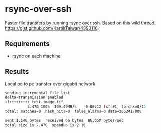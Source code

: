 # rsync-over-ssh

Faster file transfers by running rsync over ssh. Based on this wild thread: https://gist.github.com/KartikTalwar/4393116.

## Requirements

- rsync on each machine

## Results

Local pc to pc transfer over gigabit network

```bash
sending incremental file list
delta-transmission enabled
<f+++++++++ test-image.tif
          2.47G 100%  199.49MB/s    0:00:12 (xfr#1, to-chk=0/1)
total: matches=0  hash_hits=0  false_alarms=0 data=2652417088

sent 1.14G bytes  received 66 bytes  86.65M bytes/sec
total size is 2.47G  speedup is 2.16
```
